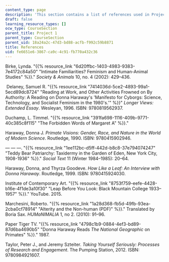 ```yaml
---
content_type: page
description: 'This section contains a list of references used in Project 1. '
draft: false
learning_resource_types: []
ocw_type: CourseSection
parent_title: Project 1
parent_type: CourseSection
parent_uid: 18a24a2c-47d3-bd88-acfb-f992c59b8871
title: References
uid: fe6651e6-3867-ca9c-4c91-fb770a432c36
---
```

Birke, Lynda. "{{% resource_link "6d20ffbc-1403-4983-9383-7e4172c84a50" "Intimate Familiarities? Feminism and Human-Animal Studies" %}}." *Society & Animals* 10, no. 4 (2002): 429–436. 

 Delaney, Samuel R. "{{% resource_link "7414036d-5ce2-4893-99a1-5ecd89dc8724" "Reading at Work, and Other Activities Frowned on By Authority: A Reading on Donna Haraway's 'Manifesto for Cyborgs: Science, Technology, and Socialist Feminism in the 1980's.'" %}}" *Longer Views: Extended Essay*. Wesleyan, 1996. ISBN: 9780819562937.

Duchamp, L. Timmel. "{{% resource_link "391fa698-1116-409b-9771-40c385c8f115" "The Forbidden Words of Margaret A" %}}." 

Haraway, Donna J. *Primate Visions: Gender, Race, and Nature in the World of Modern Science*. Routledge, 1990. ISBN: 9780415902946.

— — —. "{{% resource_link "1ee112bc-d5ff-442d-b8c8-37e794074247" "Teddy Bear Patriarchy: Taxidermy in the Garden of Eden, New York City, 1908-1936" %}}." *Social Text* 11 (Winter 1984–1985): 20–64. 

Haraway, Donna, and Thyrza Goodeve. *How Like a Leaf: An Interview with Donna Haraway*. Routledge, 1999. ISBN: 9780415924030.

Institute of Contemporary Art. "{{% resource_link "8753f759-eefe-4428-b16e-4f1de3a10f30" "Leap Before You Look: Black Mountain College 1933–1957" %}}." YouTube. 2015.

Marchesini, Roberto. "{{% resource_link "1a28d368-fb5d-49fb-93ea-2cba0cf78914" "Alterity and the Non-human (PDF)" %}}." Translated by Boria Sax. *HUMaNIMALIA* 1, no 2. (2010): 91–96. 

Paper Tiger TV. "{{% resource_link "4798c1b9-0884-4ef3-bd89-87d6ba4690b5" "Donna Haraway Reads *The National Geographic* on Primates" %}}." 1987. 

Taylor, Peter J., and Jeremy Szteiter. *Taking Yourself Seriously: Processes of Research and Engagement*. The Pumping Station, 2012. ISBN: 9780984921607.